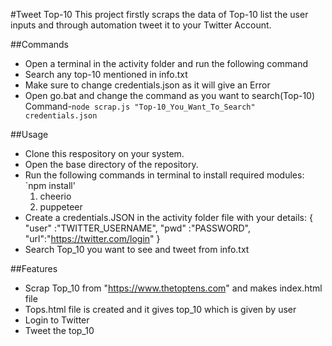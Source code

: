 #Tweet Top-10
This project firstly scraps the data of Top-10 list the user inputs and through automation tweet it to your Twitter Account. 

##Commands
* Open a terminal in the activity folder and run the following command
* Search any top-10 mentioned in info.txt
* Make sure to change credentials.json as it will give an Error
* Open go.bat and change the command as you want to search(Top-10)
 Command-`node scrap.js "Top-10_You_Want_To_Search" credentials.json`

##Usage
* Clone this respository on your system.
* Open the base directory of the repository.
* Run the following commands in terminal to install required modules:
  `npm install'
   1. cheerio
   2. puppeteer
* Create a credentials.JSON in the activity folder file with your details:
    {
        "user" :"TWITTER_USERNAME",
        "pwd" :"PASSWORD",
        "url":"https://twitter.com/login"
    }
* Search Top_10 you want to see and tweet from info.txt

##Features
* Scrap Top_10 from "https://www.thetoptens.com" and makes index.html file
* Tops.html file is created and it gives top_10 which is given by user
* Login to Twitter
* Tweet the top_10